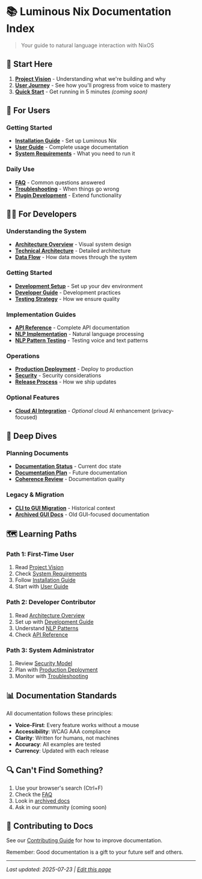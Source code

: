 # 📚 Luminous Nix Documentation Index

> Your guide to natural language interaction with NixOS

## 🚀 Start Here

1. **[Project Vision](../README.md)** - Understanding what we're building and why
2. **[User Journey](USER_JOURNEY_DIAGRAM.md)** - See how you'll progress from voice to mastery
3. **[Quick Start](QUICKSTART.md)** - Get running in 5 minutes *(coming soon)*

## 👤 For Users

### Getting Started
- **[Installation Guide](INSTALLATION.md)** - Set up Luminous Nix
- **[User Guide](USER_GUIDE.md)** - Complete usage documentation
- **[System Requirements](SYSTEM_REQUIREMENTS.md)** - What you need to run it

### Daily Use
- **[FAQ](FAQ.md)** - Common questions answered
- **[Troubleshooting](TROUBLESHOOTING.md)** - When things go wrong
- **[Plugin Development](PLUGIN_DEVELOPMENT.md)** - Extend functionality

## 👩‍💻 For Developers

### Understanding the System
- **[Architecture Overview](architecture/SYSTEM_ARCHITECTURE_DIAGRAM.md)** - Visual system design
- **[Technical Architecture](ARCHITECTURE.md)** - Detailed architecture
- **[Data Flow](DATA_FLOW_SPECIFICATION.md)** - How data moves through the system

### Getting Started
- **[Development Setup](DEVELOPMENT_ENVIRONMENT_SETUP.md)** - Set up your dev environment
- **[Developer Guide](DEVELOPER.md)** - Development practices
- **[Testing Strategy](TESTING_STRATEGY.md)** - How we ensure quality

### Implementation Guides
- **[API Reference](API_REFERENCE.md)** - Complete API documentation
- **[NLP Implementation](NLP_IMPLEMENTATION_GUIDE.md)** - Natural language processing
- **[NLP Pattern Testing](NLP_PATTERN_TESTING.md)** - Testing voice and text patterns

### Operations
- **[Production Deployment](PRODUCTION_DEPLOYMENT.md)** - Deploy to production
- **[Security](SECURITY.md)** - Security considerations
- **[Release Process](RELEASE_PROCESS.md)** - How we ship updates

### Optional Features
- **[Cloud AI Integration](CLOUD_AI_INTEGRATION_GUIDE.md)** - *Optional* cloud AI enhancement (privacy-focused)

## 📖 Deep Dives

### Planning Documents
- **[Documentation Status](DOCUMENTATION_STATUS.md)** - Current doc state
- **[Documentation Plan](DOCUMENTATION_PLAN.md)** - Future documentation
- **[Coherence Review](DOCUMENTATION_COHERENCE_REVIEW.md)** - Documentation quality

### Legacy & Migration
- **[CLI to GUI Migration](CLI_TO_GUI_MIGRATION.md)** - Historical context
- **[Archived GUI Docs](../archive/legacy-gui-docs/)** - Old GUI-focused documentation

## 🗺️ Learning Paths

### Path 1: First-Time User
1. Read [Project Vision](../README.md)
2. Check [System Requirements](SYSTEM_REQUIREMENTS.md)
3. Follow [Installation Guide](INSTALLATION.md)
4. Start with [User Guide](USER_GUIDE.md)

### Path 2: Developer Contributor
1. Read [Architecture Overview](architecture/SYSTEM_ARCHITECTURE_DIAGRAM.md)
2. Set up with [Development Guide](DEVELOPMENT_ENVIRONMENT_SETUP.md)
3. Understand [NLP Patterns](NLP_PATTERN_TESTING.md)
4. Check [API Reference](API_REFERENCE.md)

### Path 3: System Administrator
1. Review [Security Model](SECURITY.md)
2. Plan with [Production Deployment](PRODUCTION_DEPLOYMENT.md)
3. Monitor with [Troubleshooting](TROUBLESHOOTING.md)

## 📊 Documentation Standards

All documentation follows these principles:
- **Voice-First**: Every feature works without a mouse
- **Accessibility**: WCAG AAA compliance
- **Clarity**: Written for humans, not machines
- **Accuracy**: All examples are tested
- **Currency**: Updated with each release

## 🔍 Can't Find Something?

1. Use your browser's search (Ctrl+F)
2. Check the [FAQ](FAQ.md)
3. Look in [archived docs](../archive/legacy-gui-docs/)
4. Ask in our community (coming soon)

## 📝 Contributing to Docs

See our [Contributing Guide](../CONTRIBUTING.md) for how to improve documentation.

Remember: Good documentation is a gift to your future self and others.

---

*Last updated: 2025-07-23 | [Edit this page](https://github.com/Luminous-Dynamics/luminous-nix/edit/main/docs/INDEX.md)*